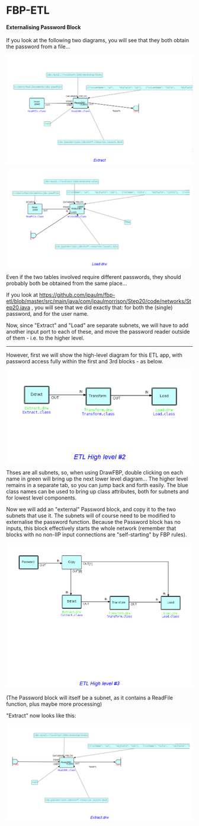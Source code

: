 FBP-ETL
=======

####  Externalising Password Block

If you look at the following two diagrams, you will see that they both obtain the password from a file...

![Extract](https://github.com/jpaulm/fbp-etl/blob/master/src/main/java/com/jpaulmorrison/Step25/docs/Extract.png "Extract")

![Load](https://github.com/jpaulm/fbp-etl/blob/master/src/main/java/com/jpaulmorrison/Step25/docs/Load.png "Load")

Even if the two tables involved require different passwords, they should probably both be obtained from the same place...


If you look at https://github.com/jpaulm/fbp-etl/blob/master/src/main/java/com/jpaulmorrison/Step20/code/networks/Step20.java , you will see that we did exactly that: for both the (single) password, and for the user name.  

Now, since "Extract" and "Load" are separate subnets, we will have to add another input port to each of these, and move the password reader outside of them - i.e. to the higher level.

<hr>

However, first we will show the high-level diagram for this ETL app, with password access fully within the first and 3rd blocks - as below.

![High Level Diagram](https://github.com/jpaulm/fbp-etl/blob/master/src/main/java/com/jpaulmorrison/Step30/docs/Step30-1.png "High Level Diagram")

Thses are all subnets, so, when using DrawFBP, double clicking on each name in green will bring up the next lower level diagram...  The higher level remains in a separate tab, so you can jump back and forth easily.  The blue class names can be used to bring up class attributes, both for subnets and for lowest level components.

Now we will add an "external" Password block, and copy it to the two subnets that use it.  The subnets will of course need to be modified to externalise the password function.  Because the Password block has no inputs, this block effectively starts the whole network (remember that blocks with no non-IIP input connections are "self-starting" by FBP rules). 

![High Level Diagram with separate Password block](https://github.com/jpaulm/fbp-etl/blob/master/src/main/java/com/jpaulmorrison/Step30/docs/Step30-2.png "High Level Diagram with separate Password block")

(The Password block will itself be a subnet, as it contains a ReadFile function, plus maybe more processing)

"Extract" now looks like this:

![Extract with Password factored out](https://github.com/jpaulm/fbp-etl/blob/master/src/main/java/com/jpaulmorrison/Step30/docs/Extract.png "Extract with Password factored out")








